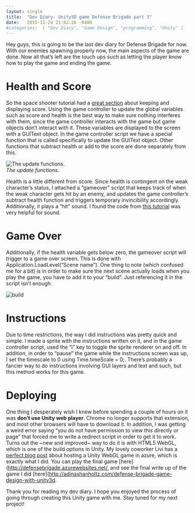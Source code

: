 ```yaml
---
layout: single
title:  "Dev Diary- Unity3D game Defense Brigade part 3"
date:   2015-11-24 21:02:26 -0400 
#categories:  [ "Dev Diary", "Game Design", "programming", "Unity" ]
---
```


Hey guys, this is going to be the last dev diary for Defense Brigade for now. With our enemies spawning properly now, the main aspects of the game are done. Now all that’s left are the touch ups such as letting the player know how to play the game and ending the game.

# Health and Score
So the space shooter tutorial had a [great section](https://unity3d.com/learn/tutorials/projects/space-shooter/counting-points?playlist=17147) about keeping and displaying score. Using the game controller to update the global variables such as score and health is the best way to make sure  nothing interferes with them, since the game controller interacts with the game but game objects don’t interact with it.
These variables are displayed to the screen with a GUIText object. In the game controller script we have a special function that is called specifically to update the GUIText object. Other functions that subtract health or add to the score are done separately from this.

![The update functions.](https://web.archive.org/web/20161205144242im_/http://i1.wp.com/adinashanholtz.com/wp-content/uploads/2015/11/update.png?resize=1024%2C683)
<em style="display: block;">The update functions.</em>

Health is a little different from score. Since health is contingent on the weak character’s status, I attached a “gameover” script that keeps track of when the weak character gets hit by an enemy, and updates the game controller’s subtract health function and triggers temporary invincibility accordingly. Additionally, it plays a “hit” sound. I found the code from [this tutorial](https://unity3d.com/learn/tutorials/modules/beginner/live-training-archive/sound-effects-scripting) was very helpful for sound.

# Game Over
Additionally, if the health variable gets below zero, the gameover script will trigger to a game over screen. This is done with  Application.LoadLevel(“Scene name”). One thing to note (which confused me for a bit) is in order to make sure the next scene actually loads when you play the game, you have to add it to your “build”. Just referencing it in the script isn’t enough.

![build](https://web.archive.org/web/20161205144242im_/http://i2.wp.com/adinashanholtz.com/wp-content/uploads/2015/11/build.png?resize=1024%2C683)

# Instructions
Due to time restrictions, the way I did instructions was pretty quick and simple. I made a sprite with the instructions written on it, and in the game controller script, used the “i” key to toggle the sprite renderer on and off. In addition, in order to “pause” the game while the instructions screen was up, I set the timescale to 0 using  Time.timeScale = 0;. There’s probably a fancier way to do instructions involving GUI layers and text and such, but this method works for this game.

# Deploying
One thing I desperately wish I knew before spending a couple of hours on it was **don’t use Unity web player**. Chrome no longer supports that extension, and most other browsers will have to download it. In addition, I was getting a weird error saying “you do not have permission to view this directly or page” that forced me to write a redirect script in order to get it to work.  Turns out the ~new and improved~ way to do it is with HTML5 WebGL, which is one of the build options in Unity. My lovely coworker Livi has a [perfect blog post](http://livierickson.com/blog/2015/06/03/hosting-a-unity-webgl-game-with-azure-webapps/) about hosting a Unity WebGL game in azure, which is exactly what I did. You can play the final game [here](http://defensebrigade.azurewebsites.net/, and see the final write up of the game I did [here](http://adinashanholtz.com/defense-brigade-game-design-with-unity3d.

Thank you for reading my dev diary. I hope you enjoyed the process of going through creating this Unity game with me. Stay tuned for my next project!

 


